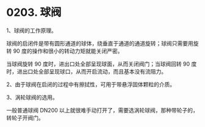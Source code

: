 # 0203. 球阀

1、球阀的工作原理。

球阀的启闭件是带有圆形通道的球体，绕垂直于通道的通道旋转；球阀只需要用旋转 90 度的操作和很小的转动力矩就能关闭严密。

当球阀旋转 90 度时，进出口处全部呈现球面，从而关闭阀门；当球阀回转 90 度时，进出口处全部呈现球口，从而开启流动，而且基本没有流阻力。

2、由于球阀在启闭的过程中有擦拭性，可用于带悬浮固体颗粒的介质。

3、涡轮球阀的选用。

一般普通球阀 DN200 以上就很难手动打开了，需要选涡轮球阀，那种带轮子的，转轮子开阀门。




